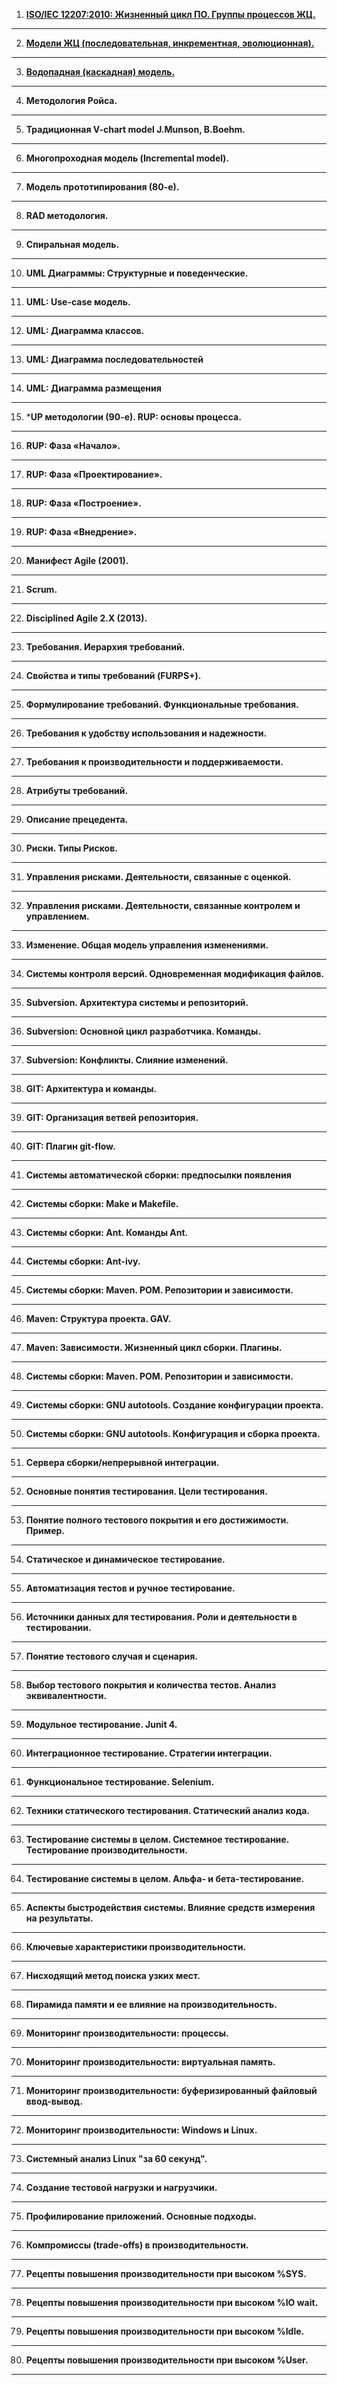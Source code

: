 1. [**ISO/IEC 12207:2010: Жизненный цикл ПО. Группы процессов ЖЦ.**](answers/1.md)
---
2. [**Модели ЖЦ (последовательная, инкрементная, эволюционная).**](answers/2.md)
---
3. [**Водопадная (каскадная) модель.**](answers/3.md)
---
4. **Методология Ройса.**
---
5. **Традиционная V-chart model J.Munson, B.Boehm.**
---
6. **Многопроходная модель (Incremental model).**
---
7. **Модель прототипирования (80-е).**
---
8. **RAD методология.**
---
9. **Спиральная модель.**
---
10. **UML Диаграммы: Структурные и поведенческие.**
---
11. **UML: Use-case модель.**
---
12. **UML: Диаграмма классов.**
---
13. **UML: Диаграмма последовательностей**
---
14. **UML: Диаграмма размещения**
---
15. ***UP методологии (90-е). RUP: основы процесса.**
---
16. **RUP: Фаза «Начало».**
---
17. **RUP: Фаза «Проектирование».**
---
18. **RUP: Фаза «Построение».**
---
19. **RUP: Фаза «Внедрение».**
---
20. **Манифест Agile (2001).**
---
21. **Scrum.**
---
22. **Disciplined Agile 2.X (2013).**
---
23. **Требования. Иерархия требований.**
---
24. **Свойства и типы требований (FURPS+).**
---
25. **Формулирование требований. Функциональные требования.**
---
26. **Требования к удобству использования и надежности.**
---
27. **Требования к производительности и поддерживаемости.**
---
28. **Атрибуты требований.**
---
29. **Описание прецедента.**
---
30. **Риски. Типы Рисков.**
---
31. **Управления рисками. Деятельности, связанные с оценкой.**
---
32. **Управления рисками. Деятельности, связанные контролем и управлением.**
---
33. **Изменение. Общая модель управления изменениями.**
---
34. **Системы контроля версий. Одновременная модификация файлов.**
---
35. **Subversion. Архитектура системы и репозиторий.**
---
36. **Subversion: Основной цикл разработчика. Команды.**
---
37. **Subversion: Конфликты. Слияние изменений.**
---
38. **GIT: Архитектура и команды.**
---
39. **GIT: Организация ветвей репозитория.**
---
40. **GIT: Плагин git-flow.**
---
41. **Системы автоматической сборки: предпосылки появления**
---
42. **Системы сборки: Make и Makefile.**
---
43. **Системы сборки: Ant. Команды Ant.**
---
44. **Системы сборки: Ant-ivy.**
---
45. **Системы сборки: Maven. POM. Репозитории и зависимости.**
---
46. **Maven: Структура проекта. GAV.**
---
47. **Maven: Зависимости. Жизненный цикл сборки. Плагины.**
---
48. **Системы сборки: Maven. POM. Репозитории и зависимости.**
---
49. **Системы сборки: GNU autotools. Создание конфигурации проекта.**
---
50. **Системы сборки: GNU autotools. Конфигурация и сборка проекта.**
---
51. **Сервера сборки/непрерывной интеграции.**
---
52. **Основные понятия тестирования. Цели тестирования.**
---
53. **Понятие полного тестового покрытия и его достижимости. Пример.**
---
54. **Статическое и динамическое тестирование.**
---
55. **Автоматизация тестов и ручное тестирование.**
---
56. **Источники данных для тестирования. Роли и деятельности в тестировании.**
---
57. **Понятие тестового случая и сценария.**
---
58. **Выбор тестового покрытия и количества тестов. Анализ эквивалентности.**
---
59. **Модульное тестирование. Junit 4.**
---
60. **Интеграционное тестирование. Стратегии интеграции.**
---
61. **Функциональное тестирование. Selenium.**
---
62. **Техники статического тестирования. Статический анализ кода.**
---
63. **Тестирование системы в целом. Системное тестирование. Тестирование производительности.**
---
64. **Тестирование системы в целом. Альфа- и бета-тестирование.**
---
65. **Аспекты быстродействия системы. Влияние средств измерения на результаты.**
---
66. **Ключевые характеристики производительности.**
---
67. **Нисходящий метод поиска узких мест.**
---
68. **Пирамида памяти и ее влияние на производительность.**
---
69. **Мониторинг производительности: процессы.**
---
70. **Мониторинг производительности: виртуальная память.**
---
71. **Мониторинг производительности: буферизированный файловый ввод-вывод.**
---
72. **Мониторинг производительности: Windows и Linux.**
---
73. **Системный анализ Linux "за 60 секунд".**
---
74. **Создание тестовой нагрузки и нагрузчики.**
---
75. **Профилирование приложений. Основные подходы.**
---
76. **Компромиссы (trade-offs) в производительности.**
---
77. **Рецепты повышения производительности при высоком %SYS.**
---
78. **Рецепты повышения производительности при высоком %IO wait.**
---
79. **Рецепты повышения производительности при высоком %Idle.**
---
80. **Рецепты повышения производительности при высоком %User.**
---